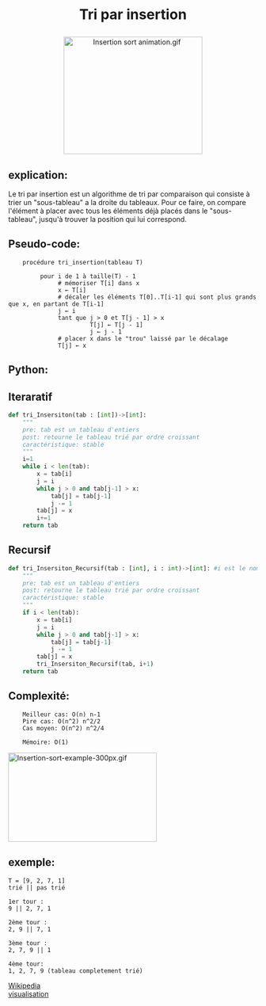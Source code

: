 # <p align="center">Tri par insertion</p>
<p align='center'><a href="https://commons.wikimedia.org/wiki/File:Insertion_sort_animation.gif#/media/Fichier:Insertion_sort_animation.gif"><img src="https://upload.wikimedia.org/wikipedia/commons/2/25/Insertion_sort_animation.gif" alt="Insertion sort animation.gif" height="237" width="280"></a></p>

explication:
--
Le tri par insertion est un algorithme de tri par comparaison qui consiste à trier un "sous-tableau" a la droite du tableaux. Pour ce faire, on compare l'élément à placer avec tous les éléments déjà placés dans le "sous-tableau", jusqu'à trouver la position qui lui correspond.

Pseudo-code:
--
```
    procédure tri_insertion(tableau T)

         pour i de 1 à taille(T) - 1    
              # mémoriser T[i] dans x
              x ← T[i]                              
              # décaler les éléments T[0]..T[i-1] qui sont plus grands que x, en partant de T[i-1]
              j ← i                               
              tant que j > 0 et T[j - 1] > x
                       T[j] ← T[j - 1]
                       j ← j - 1    
              # placer x dans le "trou" laissé par le décalage
              T[j] ← x
```



Python:
--

Iteraratif
--
```py
def tri_Insersiton(tab : [int])->[int]:
    """
    pre: tab est un tableau d'entiers
    post: retourne le tableau trié par ordre croissant
    caractéristique: stable
    """
    i=1
    while i < len(tab):
        x = tab[i]
        j = i
        while j > 0 and tab[j-1] > x:
            tab[j] = tab[j-1]
            j -= 1
        tab[j] = x
        i+=1
    return tab
```

Recursif
--
```py
def tri_Insersiton_Recursif(tab : [int], i : int)->[int]: #i est le nombre de fois que la fonction a été appelée
    """
    pre: tab est un tableau d'entiers
    post: retourne le tableau trié par ordre croissant
    caractéristique: stable
    """
    if i < len(tab):
        x = tab[i]
        j = i
        while j > 0 and tab[j-1] > x:
            tab[j] = tab[j-1]
            j -= 1
        tab[j] = x
        tri_Insersiton_Recursif(tab, i+1)
    return tab
```

Complexité:
--
```
    Meilleur cas: O(n) n-1
    Pire cas: O(n^2) n^2/2
    Cas moyen: O(n^2) n^2/4

    Mémoire: O(1)
```

<p><a href="https://commons.wikimedia.org/wiki/File:Insertion-sort-example-300px.gif#/media/Fichier:Insertion-sort-example-300px.gif"><img src="https://upload.wikimedia.org/wikipedia/commons/0/0f/Insertion-sort-example-300px.gif" alt="Insertion-sort-example-300px.gif" height="180" width="300"></a></p>

exemple:
--
```
T = [9, 2, 7, 1]
trié || pas trié

1er tour :
9 || 2, 7, 1

2ème tour :
2, 9 || 7, 1

3ème tour :
2, 7, 9 || 1

4ème tour:
1, 2, 7, 9 (tableau completement trié)
```

[Wikipedia](https://fr.wikipedia.org/wiki/Tri_par_insertion) \
[visualisation](http://lwh.free.fr/pages/algo/tri/tri_insertion.html)

